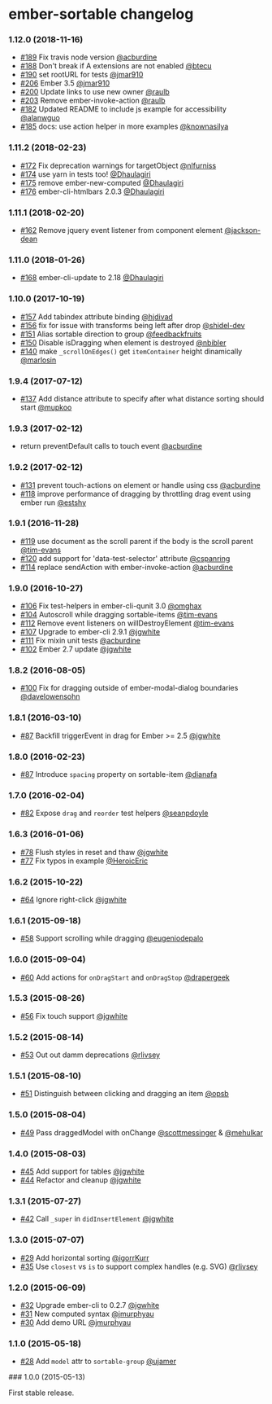 # ember-sortable changelog

### 1.12.0 (2018-11-16)

- [#189](https://github.com/heroku/ember-sortable/pull/189) Fix travis node version [@acburdine](https://github.com/acburdine)
- [#188](https://github.com/heroku/ember-sortable/pull/188) Don't break if A extensions are not enabled [@btecu](https://github.com/btecu)
- [#190](https://github.com/heroku/ember-sortable/pull/190) set rootURL for tests [@jmar910](https://github.com/jmar910)
- [#206](https://github.com/heroku/ember-sortable/pull/206) Ember 3.5 [@jmar910](https://github.com/jmar910)
- [#200](https://github.com/heroku/ember-sortable/pull/200) Update links to use new owner [@raulb](https://github.com/raulb)
- [#203](https://github.com/heroku/ember-sortable/pull/203) Remove ember-invoke-action [@raulb](https://github.com/raulb)
- [#182](https://github.com/heroku/ember-sortable/pull/182) Updated README to include js example for accessibility [@alanwguo](https://github.com/alanwguo)
- [#185](https://github.com/heroku/ember-sortable/pull/185) docs: use action helper in more examples [@knownasilya](https://github.com/knownasilya)

### 1.11.2 (2018-02-23)

- [#172](https://github.com/jgwhite/ember-sortable/pull/172) Fix deprecation warnings for targetObject [@nlfurniss](https://github.com/nlfurniss)
- [#174](https://github.com/jgwhite/ember-sortable/pull/174) use yarn in tests too! [@Dhaulagiri](https://github.com/Dhaulagiri)
- [#175](https://github.com/jgwhite/ember-sortable/pull/175) remove ember-new-computed [@Dhaulagiri](https://github.com/Dhaulagiri)
- [#176](https://github.com/jgwhite/ember-sortable/pull/176) ember-cli-htmlbars 2.0.3 [@Dhaulagiri](https://github.com/Dhaulagiri)

### 1.11.1 (2018-02-20)

- [#162](https://github.com/jgwhite/ember-sortable/pull/162) Remove jquery event listener from component element [@jackson-dean](https://github.com/jackson-dean)

### 1.11.0 (2018-01-26)

- [#168](https://github.com/jgwhite/ember-sortable/pull/168) ember-cli-update to 2.18 [@Dhaulagiri](https://github.com/Dhaulagiri)

### 1.10.0 (2017-10-19)

- [#157](https://github.com/jgwhite/ember-sortable/pull/157) Add tabindex attribute binding [@hjdivad](https://github.com/hjdivad)
- [#156](https://github.com/jgwhite/ember-sortable/pull/156) fix for issue with transforms being left after drop [@shidel-dev](https://github.com/shidel-dev)
- [#151](https://github.com/jgwhite/ember-sortable/pull/151) Alias sortable direction to group [@feedbackfruits](https://github.com/feedbackfruits)
- [#150](https://github.com/jgwhite/ember-sortable/pull/150) Disable isDragging when element is destroyed [@nbibler](https://github.com/nbibler)
- [#140](https://github.com/jgwhite/ember-sortable/pull/140) make `_scrollOnEdges()` get `itemContainer` height dinamically [@marlosin](https://github.com/marlosin)

### 1.9.4 (2017-07-12)

- [#137](https://github.com/jgwhite/ember-sortable/pull/137) Add distance attribute to specify after what distance sorting should start [@mupkoo](https://github.com/mupkoo)

### 1.9.3 (2017-02-12)

- return preventDefault calls to touch event [@acburdine](https://github.com/acburdine)

### 1.9.2 (2017-02-12)

- [#131](https://github.com/jgwhite/ember-sortable/pull/131) prevent touch-actions on element or handle using css [@acburdine](https://github.com/acburdine)
- [#118](https://github.com/jgwhite/ember-sortable/pull/118) improve performance of dragging by throttling drag event using ember run [@estshy](https://github.com/estshy)

### 1.9.1 (2016-11-28)

- [#119](https://github.com/jgwhite/ember-sortable/pull/119) use document as the scroll parent if the body is the scroll parent [@tim-evans](https://github.com/tim-evans)
- [#120](https://github.com/jgwhite/ember-sortable/pull/120) add support for 'data-test-selector' attribute [@cspanring](https://github.com/cspanring)
- [#114](https://github.com/jgwhite/ember-sortable/pull/114) replace sendAction with ember-invoke-action [@acburdine](https://github.com/acburdine)

### 1.9.0 (2016-10-27)

- [#106](https://github.com/jgwhite/ember-sortable/pull/106) Fix test-helpers in ember-cli-qunit 3.0 [@omghax](https://github.com/omghax)
- [#104](https://github.com/jgwhite/ember-sortable/pull/104) Autoscroll while dragging sortable-items [@tim-evans](https://github.com/tim-evans)
- [#112](https://github.com/jgwhite/ember-sortable/pull/112) Remove event listeners on willDestroyElement [@tim-evans](https://github.com/tim-evans)
- [#107](https://github.com/jgwhite/ember-sortable/pull/107) Upgrade to ember-cli 2.9.1 [@jgwhite](https://github.com/jgwhite)
- [#111](https://github.com/jgwhite/ember-sortable/pull/111) Fix mixin unit tests [@acburdine](https://github.com/acburdine)
- [#102](https://github.com/jgwhite/ember-sortable/pull/102) Ember 2.7 update [@jgwhite](https://github.com/jgwhite)

### 1.8.2 (2016-08-05)

- [#100](https://github.com/jgwhite/ember-sortable/pull/100) Fix for dragging outside of ember-modal-dialog boundaries [@davelowensohn](https://github.com/davelowensohn)

### 1.8.1 (2016-03-10)

- [#87](https://github.com/jgwhite/ember-sortable/pull/90) Backfill triggerEvent in drag for Ember >= 2.5 [@jgwhite](https://github.com/jgwhite)

### 1.8.0 (2016-02-23)

- [#87](https://github.com/jgwhite/ember-sortable/pull/87) Introduce `spacing` property on sortable-item [@dianafa](https://github.com/dianafa)

### 1.7.0 (2016-02-04)

- [#82](https://github.com/jgwhite/ember-sortable/pull/82) Expose `drag` and `reorder` test helpers [@seanpdoyle](https://github.com/seanpdoyle)

### 1.6.3 (2016-01-06)

- [#78](https://github.com/jgwhite/ember-sortable/pull/78) Flush styles in reset and thaw [@jgwhite](https://github.com/jgwhite)
- [#77](https://github.com/jgwhite/ember-sortable/pull/77) Fix typos in example [@HeroicEric](https://github.com/HeroicEric)

### 1.6.2 (2015-10-22)

- [#64](https://github.com/jgwhite/ember-sortable/pull/64) Ignore right-click [@jgwhite](https://github.com/jgwhite)

### 1.6.1 (2015-09-18)

- [#58](https://github.com/jgwhite/ember-sortable/pull/58) Support scrolling while dragging [@eugeniodepalo](https://github.com/eugeniodepalo)

### 1.6.0 (2015-09-04)

- [#60](https://github.com/jgwhite/ember-sortable/pull/60) Add actions for `onDragStart` and `onDragStop` [@drapergeek](https://github.com/drapergeek)

### 1.5.3 (2015-08-26)

- [#56](https://github.com/jgwhite/ember-sortable/pull/56) Fix touch support [@jgwhite](https://github.com/jgwhite)

### 1.5.2 (2015-08-14)

- [#53](https://github.com/jgwhite/ember-sortable/pull/53) Out out damm deprecations [@rlivsey](https://github.com/rlivsey)

### 1.5.1 (2015-08-10)

- [#51](https://github.com/jgwhite/ember-sortable/pull/51) Distinguish between clicking and dragging an item [@opsb](https://github.com/opsb)

### 1.5.0 (2015-08-04)

- [#49](https://github.com/jgwhite/ember-sortable/pull/49) Pass draggedModel with onChange [@scottmessinger](https://github.com/scottmessinger) & [@mehulkar](https://github.com/mehulkar)

### 1.4.0 (2015-08-03)

- [#45](https://github.com/jgwhite/ember-sortable/pull/44) Add support for tables [@jgwhite](https://github.com/jgwhite)
- [#44](https://github.com/jgwhite/ember-sortable/pull/44) Refactor and cleanup [@jgwhite](https://github.com/jgwhite)

### 1.3.1 (2015-07-27)

- [#42](https://github.com/jgwhite/ember-sortable/pull/42) Call `_super` in `didInsertElement` [@jgwhite](https://github.com/jgwhite)

### 1.3.0 (2015-07-07)

- [#29](https://github.com/jgwhite/ember-sortable/pull/29) Add horizontal sorting [@igorrKurr](https://github.com/igorrKurr)
- [#35](https://github.com/jgwhite/ember-sortable/pull/35) Use `closest` vs `is` to support complex handles (e.g. SVG) [@rlivsey](https://github.com/rlivsey)

### 1.2.0 (2015-06-09)

- [#32](https://github.com/jgwhite/ember-sortable/pull/32) Upgrade ember-cli to 0.2.7 [@jgwhite](https://github.com/jgwhite)
- [#31](https://github.com/jgwhite/ember-sortable/pull/31) New computed syntax [@jmurphyau](https://github.com/jmurphyau)
- [#30](https://github.com/jgwhite/ember-sortable/pull/30) Add demo URL [@jmurphyau](https://github.com/jmurphyau)

### 1.1.0 (2015-05-18)

- [#28](https://github.com/jgwhite/ember-sortable/pull/28) Add `model` attr to `sortable-group` [@ujamer](https://github.com/ujamer)

### 1.0.0 (2015-05-13)

First stable release.
